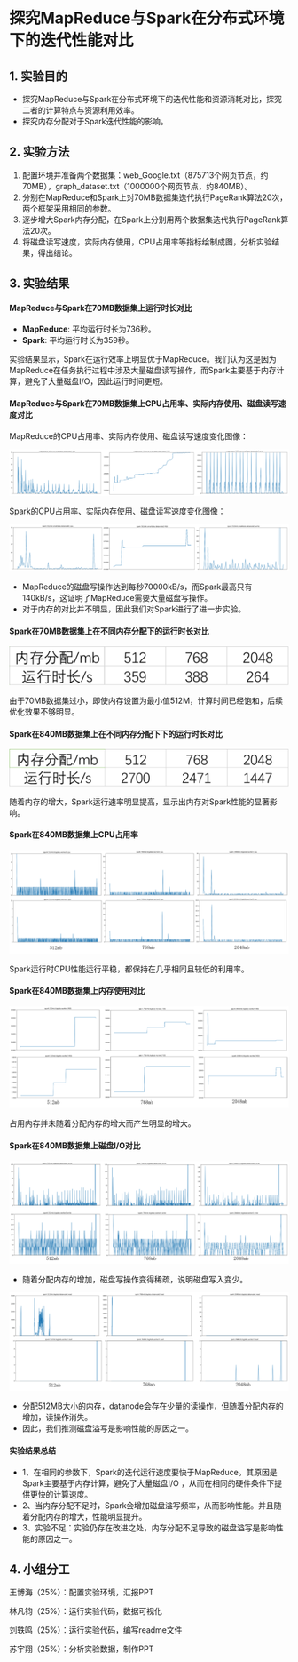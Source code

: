 # 探究MapReduce与Spark在分布式环境下的迭代性能对比

## 1. 实验目的

- 探究MapReduce与Spark在分布式环境下的迭代性能和资源消耗对比，探究二者的计算特点与资源利用效率。
- 探究内存分配对于Spark迭代性能的影响。

## 2. 实验方法

1. 配置环境并准备两个数据集：web_Google.txt（875713个网页节点，约70MB），graph_dataset.txt（1000000个网页节点，约840MB）。
2. 分别在MapReduce和Spark上对70MB数据集迭代执行PageRank算法20次，两个框架采用相同的参数。
3. 逐步增大Spark内存分配，在Spark上分别用两个数据集迭代执行PageRank算法20次。
4. 将磁盘读写速度，实际内存使用，CPU占用率等指标绘制成图，分析实验结果，得出结论。

## 3. 实验结果

#### MapReduce与Spark在70MB数据集上运行时长对比

- **MapReduce**: 平均运行时长为736秒。
- **Spark**: 平均运行时长为359秒。

实验结果显示，Spark在运行效率上明显优于MapReduce。我们认为这是因为MapReduce在任务执行过程中涉及大量磁盘读写操作，而Spark主要基于内存计算，避免了大量磁盘I/O，因此运行时间更短。

#### MapReduce与Spark在70MB数据集上CPU占用率、实际内存使用、磁盘读写速度对比

MapReduce的CPU占用率、实际内存使用、磁盘读写速度变化图像：

![图片1.png](https://github.com/Kid-kit-Kid/-MapReduce-Spark-/blob/main/%E5%9B%BE%E7%89%87/%E5%9B%BE%E7%89%871.png)

Spark的CPU占用率、实际内存使用、磁盘读写速度变化图像：

![图片2.png](https://github.com/Kid-kit-Kid/-MapReduce-Spark-/blob/main/%E5%9B%BE%E7%89%87/%E5%9B%BE%E7%89%872.png)

- MapReduce的磁盘写操作达到每秒70000kB/s，而Spark最高只有140kB/s，这证明了MapReduce需要大量磁盘写操作。
- 对于内存的对比并不明显，因此我们对Spark进行了进一步实验。

#### Spark在70MB数据集上在不同内存分配下的运行时长对比

![图片6](https://github.com/Kid-kit-Kid/-MapReduce-Spark-/blob/main/%E5%9B%BE%E7%89%87/%E5%9B%BE%E7%89%876.png)

由于70MB数据集过小，即使内存设置为最小值512M，计算时间已经饱和，后续优化效果不够明显。

#### Spark在840MB数据集上在不同内存分配下下的运行时长对比

![图片7](https://github.com/Kid-kit-Kid/-MapReduce-Spark-/blob/main/%E5%9B%BE%E7%89%87/%E5%9B%BE%E7%89%877.png)

随着内存的增大，Spark运行速率明显提高，显示出内存对Spark性能的显著影响。

#### Spark在840MB数据集上CPU占用率

![图片3](https://github.com/Kid-kit-Kid/-MapReduce-Spark-/blob/main/%E5%9B%BE%E7%89%87/%E5%9B%BE%E7%89%873.png)

Spark运行时CPU性能运行平稳，都保持在几乎相同且较低的利用率。

#### Spark在840MB数据集上内存使用对比

![图片4](https://github.com/Kid-kit-Kid/-MapReduce-Spark-/blob/main/%E5%9B%BE%E7%89%87/%E5%9B%BE%E7%89%874.png)

占用内存并未随着分配内存的增大而产生明显的增大。

#### Spark在840MB数据集上磁盘I/O对比

![图片5](https://github.com/Kid-kit-Kid/-MapReduce-Spark-/blob/main/%E5%9B%BE%E7%89%87/%E5%9B%BE%E7%89%875.png)

- 随着分配内存的增加，磁盘写操作变得稀疏，说明磁盘写入变少。

![图片8](https://github.com/Kid-kit-Kid/-MapReduce-Spark-/blob/main/%E5%9B%BE%E7%89%87/%E5%9B%BE%E7%89%878.png)

- 分配512MB大小的内存，datanode会存在少量的读操作，但随着分配内存的增加，读操作消失。
- 因此，我们推测磁盘溢写是影响性能的原因之一。

#### 实验结果总结

- 1、在相同的参数下，Spark的迭代运行速度要快于MapReduce。其原因是Spark主要基于内存计算，避免了大量磁盘I/O ，从而在相同的硬件条件下提供更快的计算速度。
- 2、当内存分配不足时，Spark会增加磁盘溢写频率，从而影响性能。并且随着分配内存的增大，性能明显提升。
- 3、实验不足：实验仍存在改进之处，内存分配不足导致的磁盘溢写是影响性能的原因之一。

## 4. 小组分工

王博海（25%）：配置实验环境，汇报PPT 

林凡钧（25%）：运行实验代码，数据可视化 

刘轶鸣（25%）：运行实验代码，编写readme文件 

苏宇翔（25%）：分析实验数据，制作PPT 

